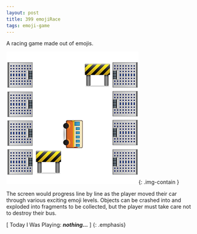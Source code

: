 ```yaml
---
layout: post
title: 399 emojiRace
tags: emoji-game
---
```

A racing game made out of emojis.

![emojiRace1](/img/games/399_emojiRace.png "emojiRace1"){: .img-contain }

The screen would progress line by line as the player moved their car through various exciting emoji levels.  Objects can be crashed into and exploded into fragments to be collected, but the player must take care not to destroy their bus.

[ Today I Was Playing: ***nothing...*** ]
{: .emphasis}